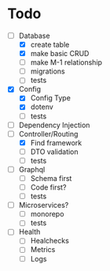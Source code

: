 # Todo

- [ ] Database
  - [x] create table
  - [x] make basic CRUD
  - [ ] make M-1 relationship
  - [ ] migrations
  - [ ] tests
- [x] Config
  - [x] Config Type
  - [x] dotenv
  - [ ] tests
- [ ] Dependency Injection
- [ ] Controller/Routing
  - [x] Find framework
  - [ ] DTO validation
  - [ ] tests
- [ ] Graphql
  - [ ] Schema first
  - [ ] Code first?
  - [ ] tests
- [ ] Microservices?
  - [ ] monorepo
  - [ ] tests
- [ ] Health
  - [ ] Healchecks
  - [ ] Metrics
  - [ ] Logs
